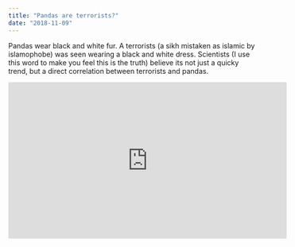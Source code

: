 ```yaml
---
title: "Pandas are terrorists?"
date: "2018-11-09"
---
```


Pandas wear black and white fur. A terrorists (a sikh mistaken as islamic by islamophobe) was seen wearing a black and white dress. Scientists (I use this word to make you feel this is the truth) believe its not just a quicky trend, but a direct correlation between terrorists and pandas.

<iframe width="560" height="315" src="https://www.youtube.com/embed/4SZl1r2O_bY" frameborder="0" allowfullscreen></iframe>